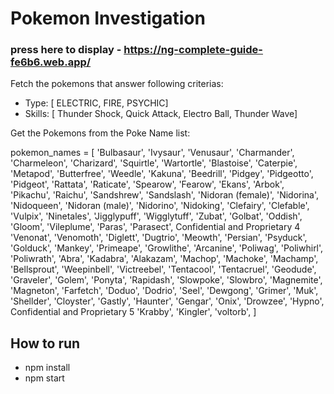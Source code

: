 # Pokemon Investigation
### press here to display - https://ng-complete-guide-fe6b6.web.app/

Fetch the pokemons that answer following criterias:
* Type: [ ELECTRIC, FIRE, PSYCHIC]
* Skills: [ Thunder Shock, Quick Attack, Electro Ball, Thunder Wave]

Get the Pokemons from the Poke Name list:



pokemon_names = [
'Bulbasaur',
'Ivysaur',
'Venusaur',
'Charmander',
'Charmeleon',
'Charizard',
'Squirtle',
'Wartortle',
'Blastoise',
'Caterpie',
'Metapod',
'Butterfree',
'Weedle',
'Kakuna',
'Beedrill',
'Pidgey',
'Pidgeotto',
'Pidgeot',
'Rattata',
'Raticate',
'Spearow',
'Fearow',
'Ekans',
'Arbok',
'Pikachu',
'Raichu',
'Sandshrew',
'Sandslash',
'Nidoran (female)',
'Nidorina',
'Nidoqueen',
'Nidoran (male)',
'Nidorino',
'Nidoking',
'Clefairy',
'Clefable',
'Vulpix',
'Ninetales',
'Jigglypuff',
'Wigglytuff',
'Zubat',
'Golbat',
'Oddish',
'Gloom',
'Vileplume',
'Paras',
'Parasect',
Confidential and Proprietary 4
'Venonat',
'Venomoth',
'Diglett',
'Dugtrio',
'Meowth',
'Persian',
'Psyduck',
'Golduck',
'Mankey',
'Primeape',
'Growlithe',
'Arcanine',
'Poliwag',
'Poliwhirl',
'Poliwrath',
'Abra',
'Kadabra',
'Alakazam',
'Machop',
'Machoke',
'Machamp',
'Bellsprout',
'Weepinbell',
'Victreebel',
'Tentacool',
'Tentacruel',
'Geodude',
'Graveler',
'Golem',
'Ponyta',
'Rapidash',
'Slowpoke',
'Slowbro',
'Magnemite',
'Magneton',
'Farfetch',
'Doduo',
'Dodrio',
'Seel',
'Dewgong',
'Grimer',
'Muk',
'Shellder',
'Cloyster',
'Gastly',
'Haunter',
'Gengar',
'Onix',
'Drowzee',
'Hypno',
Confidential and Proprietary 5
'Krabby',
'Kingler',
'voltorb',
]

## How to run

* npm install
* npm start
